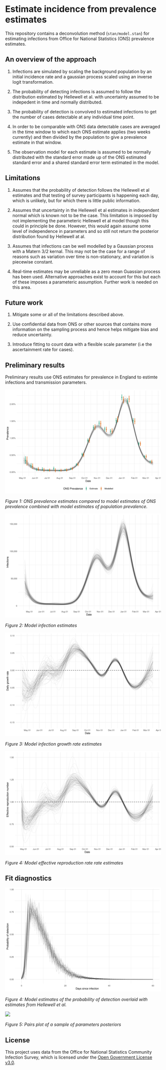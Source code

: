 
# Estimate incidence from prevalence estimates

This repository contains a deconvolution method (`stan/model.stan`) for estimating infections from Office for National Statistics (ONS) prevalence estimates.

## An overview of the approach

1. Infections are simulated by scaling the background population by an initial incidence rate and a gaussian process scaled using an inverse logit transformation.

2. The probability of detecting infections is assumed to follow the distribution estimated by Hellewell et al. with uncertainty assumed to be indepedent in time and normally distributed.

3. The probability of detection is convolved to estimated infections to get the number of cases detectable at any individual time point.

4. In order to be comparable with ONS data detectable cases are averaged in the time window to which each ONS estimate applies (two weeks currently) and then divided by the population to give a prevalence estimate in that window.

5. The observation model for each estimate is assumed to be normally distributed with the standard error made up of the ONS estimated standard error and a shared standard error term estimated in the model.

## Limitations

1. Assumes that the probability of detection follows the Hellewell et al estimates and that testing of survey participants is happening each day, which is unlikely, but for which there is little public information.

2. Assumes that uncertainty in the Hellewell et al estimates in independent normal which is known not to be the case. This limitation is imposed by not implementing the parameteric Hellewell et al model though this could in principle be done. However, this would again assume some level of independence in parameters and so still not return the posterior distribution found by Hellewell at al.

3. Assumes that infections can be well modelled by a Gaussian process with a Matern 3/2 kernal. This may not be the case for a range of reasons such as variation over time is non-stationary, and variation is piecewise constant.

4. Real-time estimates may be unreliable as a zero mean Guassian process has been used. Alternative approaches exist to account for this but each of these imposes a parameteric assumption. Further work is needed on this area.

## Future work

1. Mitigate some or all of the limitations described above.

2. Use confidential data from ONS or other sources that contains more information on the sampling process and hence helps mitigate bias and reduce uncertainty.

3. Introduce fitting to count data with a flexible scale parameter (i.e the ascertainment rate for cases).

## Preliminary results

Preliminary results use ONS estimates for prevalence in England to estimte infections and transmission parameters.

![](figures/readme/prevalence.png)

*Figure 1: ONS prevalence estimates compared to model estimates of ONS prevalence combined with model estimates of population prevalence.*

![](figures/readme/infections.png)

*Figure 2: Model infection estimates*

![](figures/readme/growth.png)

*Figure 3: Model infection growth rate estimates*

![](figures/readme/Rt.png)

*Figure 4: Model effective reproduction rate rate estimates*

## Fit diagnostics

![](figures/readme/probability-detection.png)

*Figure 4: Model estimates of the probability of detection overlaid with estimates from Hellewell et al.*


![](figures/readme/pairs.png)

*Figure 5: Pairs plot of a sample of parameters posteriors*

## License

This project uses data from the Office for National Statistics Community Infection Survey, which is licensed under the [Open Government License v3.0](https://www.ons.gov.uk/peoplepopulationandcommunity/healthandsocialcare/conditionsanddiseases/datasets/coronaviruscovid19infectionsurveydata).

